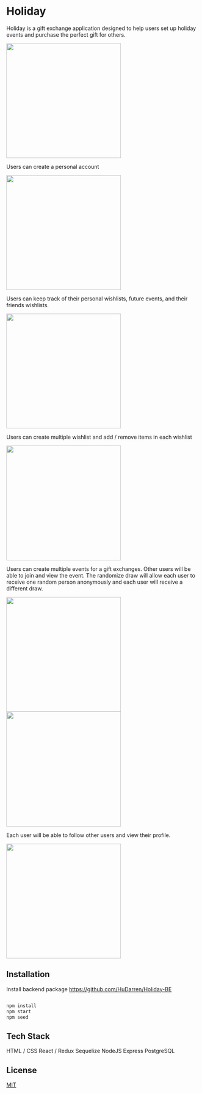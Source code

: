 # Holiday

Holiday is a gift exchange application designed to help users set up holiday events and purchase the perfect gift for others.

<img src="https://res.cloudinary.com/dsi0jbonx/image/upload/v1608755159/Cover_Page_krh2m3.png" width="300" >

Users can create a personal account

<img src="https://res.cloudinary.com/dsi0jbonx/image/upload/v1608754964/login_sdnbyy.png" width="300" >

Users can keep track of their personal wishlists, future events, and their friends wishlists.

<img src="https://res.cloudinary.com/dsi0jbonx/image/upload/v1608754964/Login_View_cx87ws.png" width="300" >

Users can create multiple wishlist and add / remove items in each wishlist

<img src="https://res.cloudinary.com/dsi0jbonx/image/upload/v1608754957/wishlist_l3en01.png" width="300" >

Users can create multiple events for a gift exchanges. Other users will be able to join and view the event. The randomize draw will allow each user to receive one random person anonymously and each user will receive a different draw.

<img src="https://res.cloudinary.com/dsi0jbonx/image/upload/v1608754957/addgroup_ifrdv3.png" width="300" >

<img src="https://res.cloudinary.com/dsi0jbonx/image/upload/v1608754957/groupview_ougbky.png" width="300" >

Each user will be able to follow other users and view their profile.

<img src="https://res.cloudinary.com/dsi0jbonx/image/upload/v1608755726/friends_h2a6tq.png" width="300" >

## Installation

Install backend package https://github.com/HuDarren/Holiday-BE

```bash

npm install
npm start
npm seed

```

## Tech Stack

HTML / CSS
React / Redux
Sequelize
NodeJS
Express
PostgreSQL

## License

[MIT](https://choosealicense.com/licenses/mit/)
